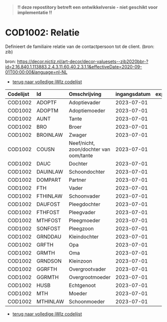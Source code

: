 > **!! deze repostitory betreft een ontwikkelversie - niet geschikt voor implementatie !!**
# COD1002: Relatie
Definieert de familiaire relatie van de contactpersoon tot de client. (bron: zib)

bron: 
https://decor.nictiz.nl/art-decor/decor-valuesets--zib2020bbr-?id=2.16.840.1.113883.2.4.3.11.60.40.2.3.1.1&effectiveDate=2020-09-01T00:00:00&language=nl-NL


* [terug naar volledige iWlz codelijst](../../iWlz-codelijsten.md)

| Codelijst | Id | Omschrijving | ingangsdatum | expiratiedatum | mutatiedatum | mutatie |
| :-- | :-- | :-- | :-- | :-- | :-- | :-- |
| COD1002 | ADOPTF | Adoptievader | 2023-07-01 |  | 2023-07-01 | toegevoegd |
| COD1002 | ADOPTM | Adoptiemoeder | 2023-07-01 |  | 2023-07-01 | toegevoegd |
| COD1002 | AUNT | Tante | 2023-07-01 |  | 2023-07-01 | toegevoegd |
| COD1002 | BRO | Broer | 2023-07-01 |  | 2023-07-01 | toegevoegd |
| COD1002 | BROINLAW | Zwager | 2023-07-01 |  | 2023-07-01 | toegevoegd |
| COD1002 | COUSN | Neef/nicht, zoon/dochter van oom/tante | 2023-07-01 |  | 2023-07-01 | toegevoegd |
| COD1002 | DAUC | Dochter | 2023-07-01 |  | 2023-07-01 | toegevoegd |
| COD1002 | DAUINLAW | Schoondochter | 2023-07-01 |  | 2023-07-01 | toegevoegd |
| COD1002 | DOMPART | Partner | 2023-07-01 |  | 2023-07-01 | toegevoegd |
| COD1002 | FTH | Vader | 2023-07-01 |  | 2023-07-01 | toegevoegd |
| COD1002 | FTHINLAW | Schoonvader | 2023-07-01 |  | 2023-07-01 | toegevoegd |
| COD1002 | DAUFOST | Pleegdochter | 2023-07-01 |  | 2023-07-01 | toegevoegd |
| COD1002 | FTHFOST | Pleegvader | 2023-07-01 |  | 2023-07-01 | toegevoegd |
| COD1002 | MTHFOST | Pleegmoeder | 2023-07-01 |  | 2023-07-01 | toegevoegd |
| COD1002 | SONFOST | Pleegzoon | 2023-07-01 |  | 2023-07-01 | toegevoegd |
| COD1002 | GRNDDAU | Kleindochter | 2023-07-01 |  | 2023-07-01 | toegevoegd |
| COD1002 | GRFTH | Opa | 2023-07-01 |  | 2023-07-01 | toegevoegd |
| COD1002 | GRMTH | Oma | 2023-07-01 |  | 2023-07-01 | toegevoegd |
| COD1002 | GRNDSON | Kleinzoon | 2023-07-01 |  | 2023-07-01 | toegevoegd |
| COD1002 | GGRFTH | Overgrootvader | 2023-07-01 |  | 2023-07-01 | toegevoegd |
| COD1002 | GGRMTH | Overgrootmoeder | 2023-07-01 |  | 2023-07-01 | toegevoegd |
| COD1002 | HUSB | Echtgenoot | 2023-07-01 |  | 2023-07-01 | toegevoegd |
| COD1002 | MTH | Moeder | 2023-07-01 |  | 2023-07-01 | toegevoegd |
| COD1002 | MTHINLAW | Schoonmoeder | 2023-07-01 |  | 2023-07-01 | toegevoegd |

* [terug naar volledige iWlz codelijst](../../iWlz-codelijsten.md)